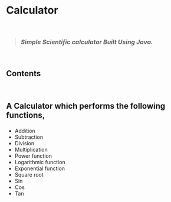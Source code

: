 # Calculator

<br>

> ### _Simple Scientific calculator Built Using Java._

 <br>

## Contents
<br>

<h2><p> A Calculator which performs the following functions,</p></h2>
  <ul><li>Addition</li> <li>Subtraction</li> <li>Division</li> <li>Multiplication</li> <li>Power function</li> <li>Logarithmic function</li> <li>Exponential function</li> <li>Square root</li> <li>Sin</li> <li>Cos</li> <li>Tan</li><ul>
